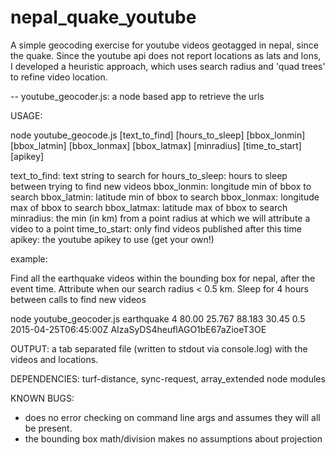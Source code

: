 # nepal_quake_youtube
A simple geocoding exercise for youtube videos geotagged in nepal, since the quake. Since the youtube api does not report locations as lats and lons, I developed a heuristic approach, which uses search radius and 'quad trees' to refine video location.


-- youtube_geocoder.js: a node based app to retrieve the urls

USAGE: 

node youtube_geocode.js [text_to_find] [hours_to_sleep] [bbox_lonmin] [bbox_latmin] [bbox_lonmax] [bbox_latmax]  [minradius] [time_to_start] [apikey]


text_to_find: text string to search for
hours_to_sleep: hours to sleep between trying to find new videos
bbox_lonmin: longitude min of bbox to search
bbox_latmin: latitude min of bbox to search
bbox_lonmax: longitude max of bbox to search
bbox_latmax: latitude max of bbox to search
minradius: the min  (in km) from a point radius at which we will attribute a video to a point
time_to_start: only find videos published after this time
apikey: the youtube apikey to use (get your own!)


example:

Find all the earthquake videos within the bounding box for nepal, after the event time. Attribute when our search radius < 0.5 km. Sleep for 4 hours between calls to find new videos

node youtube_geocoder.js earthquake 4 80.00 25.767 88.183 30.45 0.5 2015-04-25T06:45:00Z  AIzaSyDS4heuflAGO1bE67aZioeT3OE


OUTPUT: a tab separated file (written to stdout via console.log) with the videos and locations.

DEPENDENCIES: turf-distance, sync-request, array_extended node modules

KNOWN BUGS: 

* does no error checking on command line args and assumes they will all be present.
* the bounding box math/division makes no assumptions about projection
